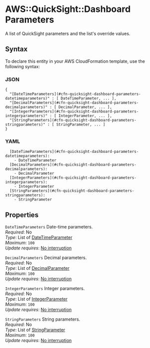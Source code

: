# AWS::QuickSight::Dashboard Parameters<a name="aws-properties-quicksight-dashboard-parameters"></a>

A list of QuickSight parameters and the list's override values\.

## Syntax<a name="aws-properties-quicksight-dashboard-parameters-syntax"></a>

To declare this entity in your AWS CloudFormation template, use the following syntax:

### JSON<a name="aws-properties-quicksight-dashboard-parameters-syntax.json"></a>

```
{
  "[DateTimeParameters](#cfn-quicksight-dashboard-parameters-datetimeparameters)" : [ DateTimeParameter, ... ],
  "[DecimalParameters](#cfn-quicksight-dashboard-parameters-decimalparameters)" : [ DecimalParameter, ... ],
  "[IntegerParameters](#cfn-quicksight-dashboard-parameters-integerparameters)" : [ IntegerParameter, ... ],
  "[StringParameters](#cfn-quicksight-dashboard-parameters-stringparameters)" : [ StringParameter, ... ]
}
```

### YAML<a name="aws-properties-quicksight-dashboard-parameters-syntax.yaml"></a>

```
  [DateTimeParameters](#cfn-quicksight-dashboard-parameters-datetimeparameters): 
    - DateTimeParameter
  [DecimalParameters](#cfn-quicksight-dashboard-parameters-decimalparameters): 
    - DecimalParameter
  [IntegerParameters](#cfn-quicksight-dashboard-parameters-integerparameters): 
    - IntegerParameter
  [StringParameters](#cfn-quicksight-dashboard-parameters-stringparameters): 
    - StringParameter
```

## Properties<a name="aws-properties-quicksight-dashboard-parameters-properties"></a>

`DateTimeParameters`  <a name="cfn-quicksight-dashboard-parameters-datetimeparameters"></a>
Date\-time parameters\.  
*Required*: No  
*Type*: List of [DateTimeParameter](aws-properties-quicksight-dashboard-datetimeparameter.md)  
*Maximum*: `100`  
*Update requires*: [No interruption](https://docs.aws.amazon.com/AWSCloudFormation/latest/UserGuide/using-cfn-updating-stacks-update-behaviors.html#update-no-interrupt)

`DecimalParameters`  <a name="cfn-quicksight-dashboard-parameters-decimalparameters"></a>
Decimal parameters\.  
*Required*: No  
*Type*: List of [DecimalParameter](aws-properties-quicksight-dashboard-decimalparameter.md)  
*Maximum*: `100`  
*Update requires*: [No interruption](https://docs.aws.amazon.com/AWSCloudFormation/latest/UserGuide/using-cfn-updating-stacks-update-behaviors.html#update-no-interrupt)

`IntegerParameters`  <a name="cfn-quicksight-dashboard-parameters-integerparameters"></a>
Integer parameters\.  
*Required*: No  
*Type*: List of [IntegerParameter](aws-properties-quicksight-dashboard-integerparameter.md)  
*Maximum*: `100`  
*Update requires*: [No interruption](https://docs.aws.amazon.com/AWSCloudFormation/latest/UserGuide/using-cfn-updating-stacks-update-behaviors.html#update-no-interrupt)

`StringParameters`  <a name="cfn-quicksight-dashboard-parameters-stringparameters"></a>
String parameters\.  
*Required*: No  
*Type*: List of [StringParameter](aws-properties-quicksight-dashboard-stringparameter.md)  
*Maximum*: `100`  
*Update requires*: [No interruption](https://docs.aws.amazon.com/AWSCloudFormation/latest/UserGuide/using-cfn-updating-stacks-update-behaviors.html#update-no-interrupt)